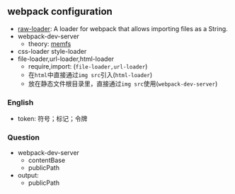 ## webpack configuration

* [raw-loader](https://webpack.js.org/loaders/raw-loader/): A loader for webpack that allows importing files as a
  String.
* webpack-dev-server
  * theory: [memfs](https://github.com/streamich/memfs)
* css-loader style-loader
* file-loader,url-loader,html-loader
  * require,import: (`file-loader,url-loader`)
  * 在`html`中直接通过`img src`引入(`html-loader`)
  * 放在静态文件根目录里，直接通过`img src`使用(`webpack-dev-server`)

### English

* token: 符号；标记；令牌

### Question

* webpack-dev-server
  * contentBase
  * publicPath
* output:
  * publicPath
  
